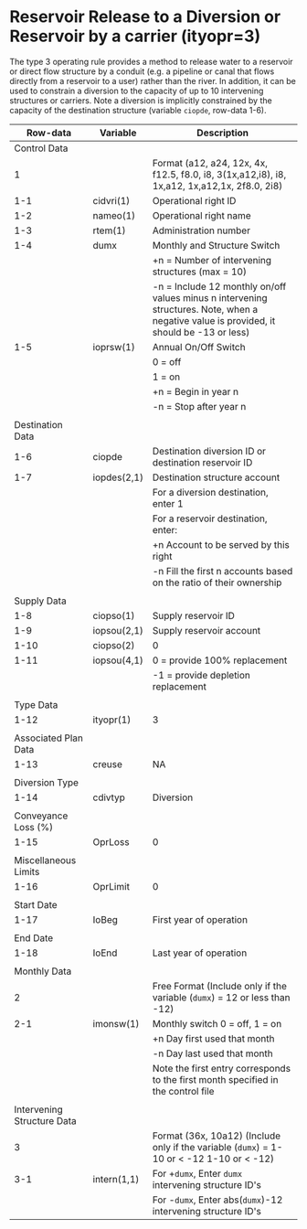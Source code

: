 # Reservoir Release to a Diversion or Reservoir by a carrier (ityopr=3) #

The type 3 operating rule provides a method to release water to a reservoir or direct flow structure by a 
conduit (e.g. a pipeline or canal that flows directly from a reservoir to a user) rather than the river. In 
addition, it can be used to constrain a diversion to the capacity of up to 10 intervening structures or carriers. 
Note a diversion is implicitly constrained by the capacity of the destination structure (variable `ciopde`, row-data 1-6).

| Row-data							| Variable						| Description 								|				
| ------------------				| --------------------			| --------									|
| Control Data						| 								| 											|
| 1									| 								| Format (a12, a24, 12x, 4x, f12.5, f8.0, i8, 3(1x,a12,i8), i8, 1x,a12, 1x,a12,1x, 2f8.0, 2i8)|
| 1-1								| cidvri(1)						| Operational right ID
| 1-2								| nameo(1)						| Operational right name
| 1-3								| rtem(1)						| Administration number
| 1-4								| dumx							| Monthly and Structure Switch
|									| 								| +n = Number of intervening structures (max = 10) 
|									| 								| -n = Include 12 monthly on/off values minus n intervening structures. Note, when a negative value is provided, it should be -13 or less)
| 1-5								| ioprsw(1)						| Annual On/Off Switch
|									| 								| 0 = off 
|									| 								| 1 = on
|									| 								| +n = Begin in year n
|									| 								| -n = Stop after year n
| | | |
| Destination Data | | |
| 1-6								| ciopde						| Destination diversion ID or destination reservoir ID 
| 1-7								| iopdes(2,1)					| Destination structure account
|									|								| For a diversion destination, enter 1
|									|								| For a reservoir destination, enter: 
|									|								| +n Account to be served by this right
|									|								| -n Fill the first n accounts based on the ratio of their ownership
| | | |
| Supply Data | | |
| 1-8								| ciopso(1)						| Supply reservoir ID
| 1-9								| iopsou(2,1)					| Supply reservoir account
| 1-10								| ciopso(2)						| 0
| 1-11								| iopsou(4,1)					| 0 = provide 100% replacement
| 									| 								| -1 = provide depletion replacement
| | | |
| Type Data | | |
| 1-12								| ityopr(1)						| 3 
| | | |
| Associated Plan Data | | |
| 1-13								| creuse						| NA
| | | |
| Diversion Type | | |
| 1-14								| cdivtyp						| Diversion 
| | | |
| Conveyance Loss (%) | | |
| 1-15								| OprLoss						| 0
| | | |
| Miscellaneous Limits | | |
| 1-16								| OprLimit						| 0
| | | |
| Start Date | | |
| 1-17								| IoBeg							| First year of operation 
| | | |
| End Date | | |
| 1-18								| IoEnd							| Last year of operation 
| | | |
| Monthly Data | | |
| 2									| 								| Free Format (Include only if the variable (`dumx`) = 12 or less than -12)
| 2-1								| imonsw(1)						| Monthly switch 0 = off, 1 = on
|									| 								| +n Day first used that month
|									| 								| -n Day last used that month
|									| 								| Note the first entry corresponds to the first month specified in the control file
| | | |
| Intervening Structure Data | | |
| 3									| 								| Format (36x, 10a12) (Include only if the variable (`dumx`) = 1-10 or < -12 1-10 or < -12)
| 3-1								| intern(1,1)					| For +`dumx`, Enter `dumx` intervening structure ID's
| 									| 								| For -`dumx`, Enter abs(`dumx`)-12 intervening structure ID's

